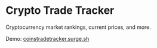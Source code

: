 # Crypto Trade Tracker

Cryptocurrency market rankings, current prices, and more.

Demo: <a href="https://coinstradetracker.surge.sh">coinstradetracker.surge.sh</a>
